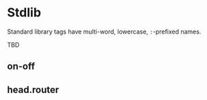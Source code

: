 # Stdlib

Standard library tags have multi-word, lowercase, `:`-prefixed names.

TBD

## on-off

## head.router
